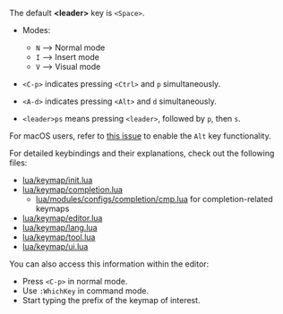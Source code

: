 The default **\<leader\>** key is `<Space>`.

- Modes:
  - `N` --> Normal mode
  - `I` --> Insert mode
  - `V` --> Visual mode

- `<C-p>` indicates pressing `<Ctrl>` and `p` simultaneously.
- `<A-d>` indicates pressing `<Alt>` and `d` simultaneously.
- `<leader>ps` means pressing `<leader>`, followed by `p`, then `s`.

For macOS users, refer to [this issue](https://github.com/ayamir/nvimdots/issues/344#issuecomment-1333725188) to enable the `Alt` key functionality.

For detailed keybindings and their explanations, check out the following files:
- [lua/keymap/init.lua](https://github.com/ayamir/nvimdots/blob/main/lua/keymap/init.lua)
- [lua/keymap/completion.lua](https://github.com/ayamir/nvimdots/blob/main/lua/keymap/completion.lua)
  - [lua/modules/configs/completion/cmp.lua](https://github.com/ayamir/nvimdots/blob/main/lua/modules/configs/completion/cmp.lua) for completion-related keymaps
- [lua/keymap/editor.lua](https://github.com/ayamir/nvimdots/blob/main/lua/keymap/editor.lua)
- [lua/keymap/lang.lua](https://github.com/ayamir/nvimdots/blob/main/lua/keymap/lang.lua)
- [lua/keymap/tool.lua](https://github.com/ayamir/nvimdots/blob/main/lua/keymap/tool.lua)
- [lua/keymap/ui.lua](https://github.com/ayamir/nvimdots/blob/main/lua/keymap/ui.lua)

You can also access this information within the editor:
- Press `<C-p>` in normal mode.
- Use `:WhichKey` in command mode.
- Start typing the prefix of the keymap of interest.